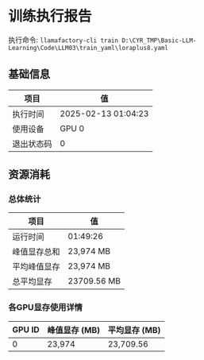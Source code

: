 # 训练执行报告
执行命令: `llamafactory-cli train D:\CYR_TMP\Basic-LLM-Learning\Code\LLM03\train_yaml\loraplus8.yaml`
## 基础信息
| 项目        | 值                           |
|-------------|------------------------------|
| 执行时间    | 2025-02-13 01:04:23 |
| 使用设备    | GPU 0          |
| 退出状态码  | 0                   |

## 资源消耗
### 总体统计
| 项目             | 值                 |
|------------------|--------------------|
| 运行时间         | 01:49:26           |
| 峰值显存总和     | 23,974 MB          |
| 平均峰值显存     | 23,974 MB          |
| 总平均显存       | 23709.56 MB          |

### 各GPU显存使用详情
| GPU ID | 峰值显存 (MB) | 平均显存 (MB) |
|--------|---------------|---------------|
| 0      |        23,974 |     23,709.56 |

